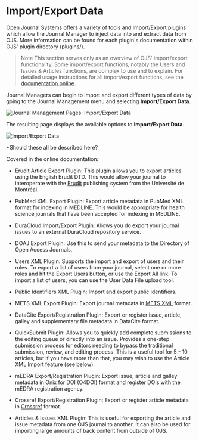 # Import/Export Data


Open Journal Systems offers a variety of tools and Import/Export plugins which allow the Journal Manager to inject data into and extract data from OJS. More information can be found for each plugin's documentation within OJS' plugin directory (plugins/).


> Note This section serves only as an overview of OJS' import/export functionality. Some import/export functions, notably the Users and Issues & Articles functions, are complex to use and to explain. For detailed usage instructions for all import/export functions, see the [documentation online](https://docs.pkp.sfu.ca/importing-exporting/en/).



Journal Managers can begin to import and export different types of data by going to the Journal Management menu and selecting **Import/Export Data**.

![Journal Management Pages: Import/Export Data](images/chapter5/import_export_1.png)


The resulting page displays the available options to **Import/Export Data**.

![Import/Export Data](images/chapter5/import_export_2.png)

*Should these all be described here?

Covered in the online documentation:

* Erudit Article Export Plugin: This plugin allows you to export articles using the English Erudit DTD. This would allow your journal to interoperate with the [Erudit](http://www.erudit.org/) publishing system from the Université de Montréal.

* PubMed XML Export Plugin: Export article metadata in PubMed XML format for indexing in MEDLINE. This would be appropriate for health science journals that have been accepted for indexing in MEDLINE.

* DuraCloud Import/Export Plugin: Allows you do export your journal issues to an external DuraCloud repository service.

* DOAJ Export Plugin: Use this to send your metadata to the Directory of Open Access Journals.

* Users XML Plugin: Supports the import and export of users and their roles. To export a list of users from your journal, select one or more roles and hit the Export Users button, or use the Export All link. To import a list of users, you can use the User Data File upload tool.

* Public Identifiers XML Plugin: Import and export public identifiers.

* METS XML Export Plugin: Export journal metadata in [METS XML](http://www.loc.gov/standards/mets/) format.

* DataCite Export/Registration Plugin: Export or register issue, article, galley and supplementary file metadata in DataCite format.

* QuickSubmit Plugin: Allows you to quickly add complete submissions to the editing queue or directly into an issue. Provides a one-step submission process for editors needing to bypass the traditional submission, review, and editing process. This is a useful tool for 5 - 10 articles, but if you have more than that, you may wish to use the Article XML Import feature (see below).

* mEDRA Export/Registration Plugin: Export issue, article and galley metadata in Onix for DOI (O4DOI) format and register DOIs with the mEDRA registration agency.

* Crossref Export/Registration Plugin: Export or register article metadata in [Crossref](http://crossref.org/) format.

* Articles & Issues XML Plugin: This is useful for exporting the article and issue metadata from one OJS journal to another. It can also be used for importing large amounts of back content from outside of OJS.
